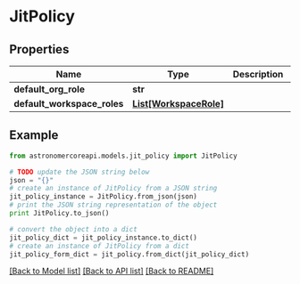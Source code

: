 # JitPolicy


## Properties
Name | Type | Description | Notes
------------ | ------------- | ------------- | -------------
**default_org_role** | **str** |  | 
**default_workspace_roles** | [**List[WorkspaceRole]**](WorkspaceRole.md) |  | [optional] 

## Example

```python
from astronomercoreapi.models.jit_policy import JitPolicy

# TODO update the JSON string below
json = "{}"
# create an instance of JitPolicy from a JSON string
jit_policy_instance = JitPolicy.from_json(json)
# print the JSON string representation of the object
print JitPolicy.to_json()

# convert the object into a dict
jit_policy_dict = jit_policy_instance.to_dict()
# create an instance of JitPolicy from a dict
jit_policy_form_dict = jit_policy.from_dict(jit_policy_dict)
```
[[Back to Model list]](../README.md#documentation-for-models) [[Back to API list]](../README.md#documentation-for-api-endpoints) [[Back to README]](../README.md)


